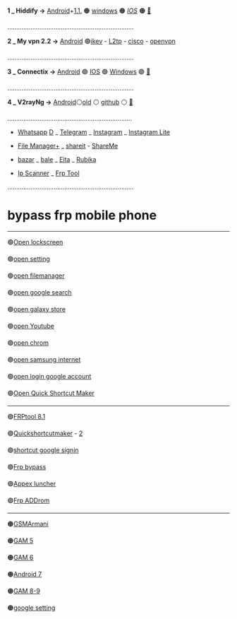 

 **1 _  Hiddify →**  [Android](https://github.com/hiddify/hiddify-next/releases/latest/download/hiddify-android-universal.apk)+[1.1.](https://github.com/hiddify/hiddify-next/releases/download/v1.1.1/Hiddify-Android-universal.apk)
 🟠 [windows](https://github.com/hiddify/hiddify-next/releases/latest/download/hiddify-windows-x64-setup.zip) 🟠 [*IOS*](https://apps.apple.com/us/app/hiddify-proxy-vpn/id6596777532) 
 🟠 [🎥](h.md)




 .......................................................................
 
 **2 _ My vpn 2.2 →**  [Android](http://cds.goldgsm.in:8077/UploadFolder/io.github.segas.myvpn-v2.40-42-release.apk) 🟢[ikev](https://github.com/mostafacpr/Myvpn/blob/main/ikev.md) - [L2tp](https://github.com/mostafacpr/Myvpn/blob/main/L2tp.md) - [cisco](https://github.com/mostafacpr/Myvpn/blob/main/openconnect.md) - [openvpn](https://github.com/mostafacpr/Myvpn/blob/main/openvpn.md)

 .......................................................................

 **3 _  Connectix →** [Android](https://drive.google.com/uc?export=download&id=1_enIxtRNIhV4z5OlE-OnSXGPrXl03iFw) 🟣 [IOS](http://testflight.apple.com/join/ATDvld9Y) 🟣 [Windows](https://apps.irancdn.org/windows/Connectix-2.0.2.zip)  🟣 [🎥](https://drive.google.com/file/d/1ZNYhNTZCxctBvze1bEsSok4ujWjHx756/view?usp=drive_web)

.......................................................................

 **4 _  V2rayNg →**  [Android](https://github.com/2dust/v2rayNG/releases/download/1.8.25/v2rayNG_1.8.25_arm64-v8a.apk)⚪[old](https://github.com/2dust/v2rayNG/releases/download/1.8.17/v2rayNG_1.8.17.apk) ⚪ [github](https://github.com/2dust/v2rayNG/releases/latest)  ⚪ [🎥](v.md)

 ......................................................................

* [Whatsapp](https://www.whatsapp.com/android?lang=fa) [D](http://uplnk.com/f/d8555c94/whatsapp.apk) _ [Telegram](https://telegram.org/dl/android/apk) _ [Instagram](https://apkflash.com/apk/app/com.instagram.android/instagram/download) _  [Instagram Lite](https://apkflash.com/apk/app/com.instagram.lite/instagram-lite)

* [File Manager+](https://drive.google.com/uc?export=download&id=1zKIXpw7P1nHTqxy0hErBOot1tzuBhZ-P) _  [shareit](https://drive.google.com/uc?export=download&id=1RhVsmY1K-2FEcl9Ycs4qDfMUQZ2N3y8y) - [ShareMe](https://drive.google.com/uc?export=download&id=1VhT_j-9FFtV0mKH8APRe_tsqErlk-KBv)

* [bazar](https://cafebazaar.ir/download/bazaar.apk) _ [bale](https://bale.ai/apk/bale.apk) _ [Eita](https://eitaa.com/app/apk) _ [Rubika](https://cdnu5.iranlms.ir/RubX_3_0_1.apk)

* [Ip Scanner](https://vfarid.github.io/cf-ip-scanner/) _ [Frp Tool](https://frp.owest.ir/)

 .......................................................................

 
# bypass frp mobile phone

---

🟢[Open lockscreen](intent://com.google.android.gms/#Intent;scheme=promote_smartlock_scheme;end)

🟢[open setting](intent://com.android.settings/#Intent;scheme=android-app;end)

🟢[open filemanager](intent://com.sec.android.app.myfiles/#Intent;scheme=android-app;end)

🟢[open google search](intent://com.google.android.googlequicksearchbox/#Intent;scheme=android-app;end)

🟢[open galaxy store](intent://com.dv.adm/#Intent;scheme=android-app;end)

🟢[open Youtube](intent://com.google.android.youtube/#Intent;scheme=android-app;end)

🟢[open chrom](intent://com.android.chrome/#Intent;scheme=android-app;end)

🟢[open samsung internet](https://apps.samsung.com/appquery/appDetail.as?appId=com.sec.android.app.sbrowser&cld-000005006635)

🟢[open login google account](intent://com.google.android.gsf.login.LoginActivity/#Intent;scheme=android-app;end)

🟢[Open Quick Shortcut Maker](intent://com.sika524.android.quickshortcut/#Intent;scheme=android-app;end)

---

🟣[FRPtool 8.1](https://drive.google.com/file/d/15Xe_VenJzbZQHxkVhIUBzZofA5t6yvi2/view?usp=sharing)

🟣[Quickshortcutmaker](https://drive.google.com/file/d/1s-1C86GyCzOJb1ukr2baS7Ho743GltA2/view?usp=sharing) - [2](https://frp.owest.ir/apk/QuickShortcutMaker_frp.owest.ir.apk)

🟣[shortcut google signin](https://drive.google.com/file/d/12SoUn2vU5lxDn28u9QHXidBxa9hcLezK/view?usp=sharing)

🟣[Frp bypass](https://drive.google.com/file/d/1CXP7qMuVhjioJd3Aywx0n79Akz7p8hko/view?usp=sharing)

🟣[Appex luncher](https://drive.google.com/file/d/1vx-HKX4tqWERTfOZ3kTZLHByJb5YpOBl/view?usp=sharing)

🟣[Frp ADDrom](https://drive.google.com/file/d/17oMa-xyHOm4NpOO7uSxsZHoZcEacCYpp/view?usp=sharing)

---

🟠[GSMArmani](https://drive.google.com/file/d/1-SE_HMZlOX7rj0DSgmzZmpoP35IN2vds/view?usp=sharing)

🟠[GAM 5](https://drive.google.com/file/d/1IQWBtLt5iR09-u-NZt2yFb0fVlgqdE6B/view?usp=sharing)

🟠[GAM 6](https://drive.google.com/file/d/1laCOHVAGpazGQGzKiE6fLwt8vQxE2BKo/view?usp=sharing)

🟠[Android 7](https://drive.google.com/file/d/1sdgbxqNf8lDjBVFUA4ymaEfJt2abSf53/view?usp=sharing)

🟠[GAM 8-9 ](https://drive.google.com/file/d/1mFkzL34cGTMbfxImJZzUdrWH5yumTBe4/view?usp=sharing)

🟠[google setting](https://drive.google.com/file/d/1_SuLb6JMJD4U-y3kr4GRgImbUciHcoQf/view?usp=sharing)

